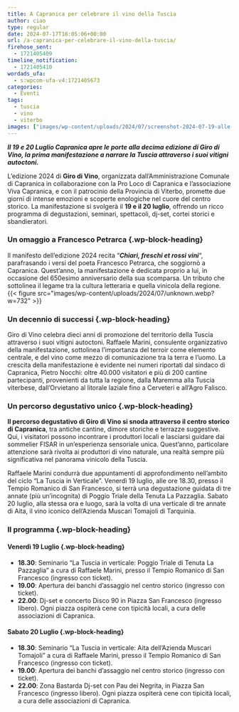 ```yaml
---
title: A Capranica per celebrare il vino della Tuscia
author: ciao
type: regular
date: 2024-07-17T16:05:06+00:00
url: /a-capranica-per-celebrare-il-vino-della-tuscia/
firehose_sent:
  - 1721405409
timeline_notification:
  - 1721405410
wordads_ufa:
  - s:wpcom-ufa-v4:1721405673
categories:
  - Eventi
tags:
  - tuscia
  - vino
  - viterbo
images: ["images/wp-content/uploads/2024/07/screenshot-2024-07-19-alle-18.07.00.webp"]
---
```

_**Il 19 e 20 Luglio Capranica apre le porte alla decima edizione di Giro di Vino, la prima manifestazione a narrare la Tuscia attraverso i suoi vitigni autoctoni.**_

L&#8217;edizione 2024 di **Giro di Vino**, organizzata dall&#8217;Amministrazione Comunale di Capranica in collaborazione con la Pro Loco di Capranica e l&#8217;associazione Viva Capranica, e con il patrocinio della Provincia di Viterbo, promette due giorni di intense emozioni e scoperte enologiche nel cuore del centro storico. La manifestazione si svolgerà il **19 e il 20 luglio**, offrendo un ricco programma di degustazioni, seminari, spettacoli, dj-set, cortei storici e sbandieratori.

### Un omaggio a Francesco Petrarca {.wp-block-heading}

Il manifesto dell&#8217;edizione 2024 recita &#8220;_**Chiari, freschi et rossi vini**_&#8220;, parafrasando i versi del poeta Francesco Petrarca, che soggiornò a Capranica. Quest&#8217;anno, la manifestazione è dedicata proprio a lui, in occasione del 650esimo anniversario della sua scomparsa. Un tributo che sottolinea il legame tra la cultura letteraria e quella vinicola della regione.
{{< figure src="images/wp-content/uploads/2024/07/unknown.webp?w=732" >}}
 

### Un decennio di successi {.wp-block-heading}

Giro di Vino celebra dieci anni di promozione del territorio della Tuscia attraverso i suoi vitigni autoctoni. Raffaele Marini, consulente organizzativo della manifestazione, sottolinea l&#8217;importanza del terroir come elemento centrale, e del vino come mezzo di comunicazione tra la terra e l&#8217;uomo. La crescita della manifestazione è evidente nei numeri riportati dal sindaco di Capranica, Pietro Nocchi: oltre 40.000 visitatori e più di 200 cantine partecipanti, provenienti da tutta la regione, dalla Maremma alla Tuscia viterbese, dall&#8217;Orvietano al litorale laziale fino a Cerveteri e all&#8217;Agro Falisco.

### Un percorso degustativo unico {.wp-block-heading}

**Il percorso degustativo di Giro di Vino si snoda attraverso il centro storico di Capranica**, tra antiche cantine, dimore storiche e terrazze suggestive. Qui, i visitatori possono incontrare i produttori locali e lasciarsi guidare dai sommelier FISAR in un&#8217;esperienza sensoriale unica. Quest&#8217;anno, particolare attenzione sarà rivolta ai produttori di vino naturale, una realtà sempre più significativa nel panorama vinicolo della Tuscia.

Raffaele Marini condurrà due appuntamenti di approfondimento nell&#8217;ambito del ciclo &#8220;La Tuscia in Verticale&#8221;. Venerdì 19 luglio, alle ore 18.30, presso il Tempio Romanico di San Francesco, si terrà una degustazione guidata di tre annate (più un&#8217;incognita) di Poggio Triale della Tenuta La Pazzaglia. Sabato 20 luglio, alla stessa ora e luogo, sarà la volta di una verticale di tre annate di Aita, il vino iconico dell&#8217;Azienda Muscari Tomajoli di Tarquinia.

### Il programma {.wp-block-heading}

#### Venerdì 19 Luglio {.wp-block-heading}

<ul class="wp-block-list">
  <li>
    <strong>18.30</strong>: Seminario &#8220;La Tuscia in verticale: Poggio Triale di Tenuta La Pazzaglia&#8221; a cura di Raffaele Marini, presso il Tempio Romanico di San Francesco (ingresso con ticket).
  </li>
  <li>
    <strong>19.00</strong>: Apertura dei banchi d&#8217;assaggio nel centro storico (ingresso con ticket).
  </li>
  <li>
    <strong>22.00</strong>: Dj-set e concerto Disco 90 in Piazza San Francesco (ingresso libero). Ogni piazza ospiterà cene con tipicità locali, a cura delle associazioni di Capranica.
  </li>
</ul>

#### Sabato 20 Luglio {.wp-block-heading}

<ul class="wp-block-list">
  <li>
    <strong>18.30</strong>: Seminario &#8220;La Tuscia in verticale: Aita dell&#8217;Azienda Muscari Tomajoli&#8221; a cura di Raffaele Marini, presso il Tempio Romanico di San Francesco (ingresso con ticket).
  </li>
  <li>
    <strong>19.00</strong>: Apertura dei banchi d&#8217;assaggio nel centro storico (ingresso con ticket).
  </li>
  <li>
    <strong>22.00</strong>: Zona Bastarda Dj-set con Pau dei Negrita, in Piazza San Francesco (ingresso libero). Ogni piazza ospiterà cene con tipicità locali, a cura delle associazioni di Capranica.
  </li>
</ul>